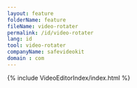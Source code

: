 ```yaml
---
layout: feature
folderName: feature
fileName: video-rotater
permalink: /id/video-rotater
lang: id
tool: video-rotater
companyName: safevideokit
domain : com
---
```


{% include VideoEditorIndex/index.html %}

   